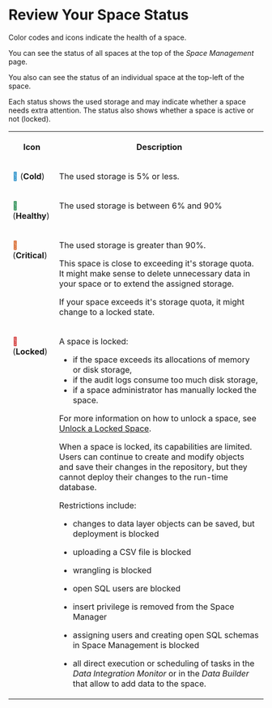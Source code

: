 <!-- loiob2915bf4c184465983f2ed055ebc00fc -->

<link rel="stylesheet" type="text/css" href="css/sap-icons.css"/>

# Review Your Space Status

Color codes and icons indicate the health of a space.

You can see the status of all spaces at the top of the *Space Management* page.

You also can see the status of an individual space at the top-left of the space.

Each status shows the used storage and may indicate whether a space needs extra attention. The status also shows whether a space is active or not \(locked\).


<table>
<tr>
<th valign="top">

Icon

</th>
<th valign="top">

Description

</th>
</tr>
<tr>
<td valign="top">

<span style="color:#007cc0;"><span class="FPA-icons-V3"></span></span> \(**Cold**\)

</td>
<td valign="top">

The used storage is 5% or less.

</td>
</tr>
<tr>
<td valign="top">

<span style="color:#007833;"><span class="FPA-icons-V3"></span></span> \(**Healthy**\)

</td>
<td valign="top">

The used storage is between 6% and 90%

</td>
</tr>
<tr>
<td valign="top">

<span style="color:#d14900;"><span class="FPA-icons-V3"></span></span> \(**Critical**\)

</td>
<td valign="top">

The used storage is greater than 90%.

This space is close to exceeding it's storage quota. It might make sense to delete unnecessary data in your space or to extend the assigned storage.

If your space exceeds it's storage quota, it might change to a locked state.

</td>
</tr>
<tr>
<td valign="top">

<span style="color:#cc1919;"><span class="FPA-icons-V3"></span></span> \(**Locked**\)

</td>
<td valign="top">

A space is locked:

-   if the space exceeds its allocations of memory or disk storage,
-   if the audit logs consume too much disk storage,
-   if a space administrator has manually locked the space.

For more information on how to unlock a space, see [Unlock a Locked Space](unlock-a-locked-space-c05b6a6.md).

When a space is locked, its capabilities are limited. Users can continue to create and modify objects and save their changes in the repository, but they cannot deploy their changes to the run-time database.

Restrictions include:

-   changes to data layer objects can be saved, but deployment is blocked

-   uploading a CSV file is blocked

-   wrangling is blocked

-   open SQL users are blocked

-   insert privilege is removed from the Space Manager

-   assigning users and creating open SQL schemas in Space Management is blocked

-   all direct execution or scheduling of tasks in the *Data Integration Monitor* or in the *Data Builder* that allow to add data to the space.



</td>
</tr>
</table>

